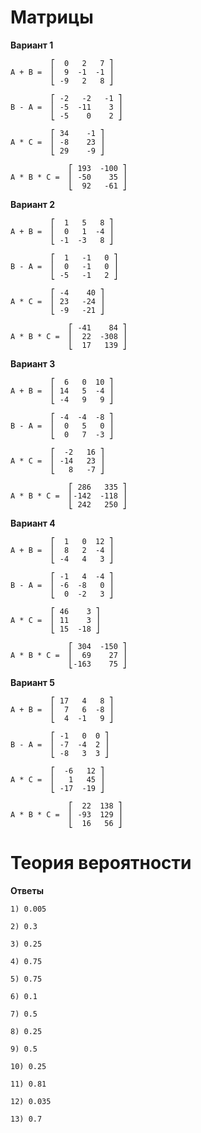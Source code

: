 # Матрицы

**Вариант 1**
  
```
         ⎡  0   2   7 ⎤
A + B =  ⎢  9  -1  -1 ⎥
         ⎣ -9   2   8 ⎦
```

```
         ⎡ -2   -2   -1 ⎤
B - A =  ⎢ -5  -11    3 ⎥
         ⎣ -5    0    2 ⎦
```

```
         ⎡ 34    -1 ⎤
A * C =  ⎢ -8    23 ⎥
         ⎣ 29    -9 ⎦
```

```
             ⎡ 193  -100 ⎤
A * B * C =  ⎢ -50    35 ⎥
             ⎣  92   -61 ⎦
```

**Вариант 2**
  
```
         ⎡  1   5   8 ⎤
A + B =  ⎢  0   1  -4 ⎥
         ⎣ -1  -3   8 ⎦
```

```
         ⎡  1   -1   0 ⎤
B - A =  ⎢  0   -1   0 ⎥
         ⎣ -5   -1   2 ⎦
```

```
         ⎡ -4    40 ⎤
A * C =  ⎢ 23   -24 ⎥
         ⎣ -9   -21 ⎦
```

```
             ⎡ -41    84 ⎤
A * B * C =  ⎢  22  -308 ⎥
             ⎣  17   139 ⎦
```

**Вариант 3**
  
```
         ⎡  6   0  10 ⎤
A + B =  ⎢ 14   5  -4 ⎥
         ⎣ -4   9   9 ⎦
```

```
         ⎡ -4  -4  -8 ⎤
B - A =  ⎢  0   5   0 ⎥
         ⎣  0   7  -3 ⎦
```

```
         ⎡  -2   16 ⎤
A * C =  ⎢ -14   23 ⎥
         ⎣   8   -7 ⎦
```

```
             ⎡ 286   335 ⎤
A * B * C =  ⎢-142  -118 ⎥
             ⎣ 242   250 ⎦
```

**Вариант 4**
  
```
         ⎡  1   0  12 ⎤
A + B =  ⎢  8   2  -4 ⎥
         ⎣ -4   4   3 ⎦
```

```
         ⎡ -1   4  -4 ⎤
B - A =  ⎢ -6  -8   0 ⎥
         ⎣  0  -2   3 ⎦
```

```
         ⎡ 46    3 ⎤
A * C =  ⎢ 11    3 ⎥
         ⎣ 15  -18 ⎦
```

```
             ⎡ 304  -150 ⎤
A * B * C =  ⎢  69    27 ⎥
             ⎣-163    75 ⎦
```

**Вариант 5**
  
```
         ⎡ 17   4   8 ⎤
A + B =  ⎢  7   6  -8 ⎥
         ⎣  4  -1   9 ⎦
```

```
         ⎡ -1   0  0 ⎤
B - A =  ⎢ -7  -4  2 ⎥
         ⎣ -8   3  3 ⎦
```

```
         ⎡  -6   12 ⎤
A * C =  ⎢   1   45 ⎥
         ⎣ -17  -19 ⎦
```

```
             ⎡  22  138 ⎤
A * B * C =  ⎢ -93  129 ⎥
             ⎣  16   56 ⎦
```

# Теория вероятности

**Ответы**
```
1) 0.005
```

```
2) 0.3
```

```
3) 0.25
```

```
4) 0.75
```

```
5) 0.75
```

```
6) 0.1
```

```
7) 0.5
```

```
8) 0.25
```

```
9) 0.5
```

```
10) 0.25
```

```
11) 0.81
```

```
12) 0.035
```

```
13) 0.7
```

